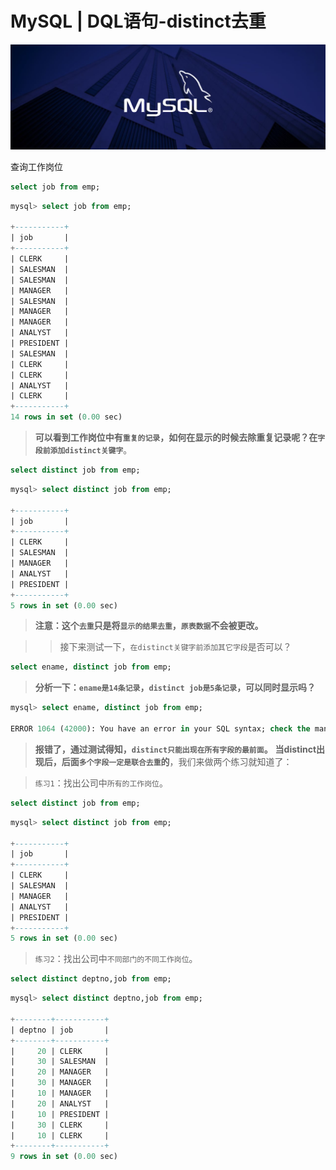 # MySQL | DQL语句-distinct去重

![MySQL安装教程](./MySQL安装教程/MySQL.png)

查询工作岗位

```sql [SQL]
select job from emp;
```

```sql [SQL]
mysql> select job from emp;

+-----------+
| job       |
+-----------+
| CLERK     |
| SALESMAN  |
| SALESMAN  |
| MANAGER   |
| SALESMAN  |
| MANAGER   |
| MANAGER   |
| ANALYST   |
| PRESIDENT |
| SALESMAN  |
| CLERK     |
| CLERK     |
| ANALYST   |
| CLERK     |
+-----------+
14 rows in set (0.00 sec)
```
> **可以看到工作岗位中有`重复的记录`，如何在显示的时候去除重复记录呢？在`字段前添加distinct关键字`**。

```sql [SQL]
select distinct job from emp;
```

```sql [SQL]
mysql> select distinct job from emp; 

+-----------+
| job       |
+-----------+
| CLERK     |
| SALESMAN  |
| MANAGER   |
| ANALYST   |
| PRESIDENT |
+-----------+
5 rows in set (0.00 sec)
```
> **注意：这个`去重`只是将`显示的结果去重`，`原表数据`不会被更改。**

>> 接下来测试一下，`在distinct关键字前添加其它字段`是否可以？

```sql [SQL]
select ename, distinct job from emp;
```
> **分析一下：`ename是14条记录`，`distinct job是5条记录`，可以同时显示吗？**

```sql [SQL]
mysql> select ename, distinct job from emp;

ERROR 1064 (42000): You have an error in your SQL syntax; check the manual that corresponds to your MySQL server version for the right syntax to use near 'distinct job from emp' at line 1 
```
> **报错了，通过测试得知，`distinct只能出现在所有字段的最前面`。**
**当distinct出现后，后面`多个字段一定是联合去重`的**，我们来做两个练习就知道了：

> `练习1`：找出公司中`所有的工作岗位`。

```sql [SQL]
select distinct job from emp;
```

```sql [SQL]
mysql> select distinct job from emp;

+-----------+
| job       |
+-----------+
| CLERK     |
| SALESMAN  |
| MANAGER   |
| ANALYST   |
| PRESIDENT |
+-----------+
5 rows in set (0.00 sec)
```

> `练习2`：找出公司中`不同部门的不同工作岗位`。

```sql [SQL]
select distinct deptno,job from emp;
```

```sql [SQL]
mysql> select distinct deptno,job from emp;

+--------+-----------+
| deptno | job       |
+--------+-----------+
|     20 | CLERK     |
|     30 | SALESMAN  |
|     20 | MANAGER   |
|     30 | MANAGER   |
|     10 | MANAGER   |
|     20 | ANALYST   |
|     10 | PRESIDENT |
|     30 | CLERK     |
|     10 | CLERK     |
+--------+-----------+
9 rows in set (0.00 sec)
```